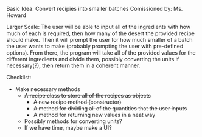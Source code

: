 Basic Idea: Convert recipies into smaller batches
Comissioned by: Ms. Howard

Larger Scale:
The user will be able to input all of the ingredients with how much of each is required, then how 
many of the desert the provided recipe should make. Then it will prompt the user for how much smaller of a 
batch the user wants to make (probably prompting the user with pre-defined options). From there, the
program will take all of the provided values for the different ingredients and divide them, possibly
converting the units if necessary(?), then return them in a coherent manner.

Checklist:
- Make necessary methods
    - ~~A recipe class to store all of the recipes as objects~~
        - ~~A new recipe method (constructor)~~
        - ~~A method for dividing all of the quantities that the user inputs~~
        - A method for returning new values in a neat way
    - Possibly methods for converting units?
    - If we have time, maybe make a UI?